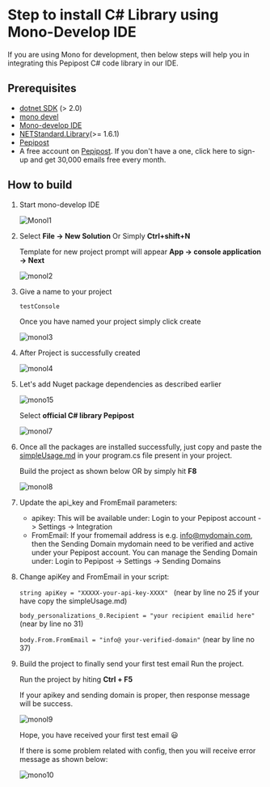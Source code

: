 # Step to install C# Library using Mono-Develop IDE

If you are using Mono for development, then below steps will help you in integrating this Pepipost C# code library in our IDE.

## Prerequisites

   * [dotnet SDK](https://www.microsoft.com/net/download/dotnet-core/2.0) (> 2.0)
   * [mono devel](https://www.mono-project.com/download/stable/)
   * [Mono-develop IDE](https://www.monodevelop.com/download/)
   * [NETStandard.Library](https://www.nuget.org/packages/NETStandard.Library/)(>= 1.6.1)
   * [Pepipost](https://www.nuget.org/packages/Pepipost/)
   * A free account on [Pepipost](https://app.pepipost.com/index.php/signup/registeruser). If you don't have a one, click here to sign-up and get 30,000 emails free every month.
 
## How to build

   1. Start mono-develop IDE 
      
      ![Monol1](http://app1.falconide.com/integration_imgs/csharp-mono/l1.png)
      
   
   2. Select **File -> New Solution** Or Simply **Ctrl+shift+N**
   
      Template for new project prompt will appear **App -> console application -> Next**
      
      ![monol2](http://app1.falconide.com/integration_imgs/csharp-mono/l2.png)
      
      
   3. Give a name to your project 
   
      ```testConsole```
      
      Once you have named your project simply click create
      
      ![monol3](http://app1.falconide.com/integration_imgs/csharp-mono/l3.png)
      
      
   4. After Project is successfully created 
   
      ![monol4](http://app1.falconide.com/integration_imgs/csharp-mono/l4.png)
      

   5. Let's add Nuget package dependencies as described earlier
   
      ![mono15](http://app1.falconide.com/integration_imgs/csharp-mono/l5.png)
          
      Select **official C# library Pepipost**
      
      ![monol7](https://app1.falconide.com/integration_imgs/csharp-mono/l7.png)
      
     
   6. Once all the packages are installed successfully, just copy and paste the [simpleUsage.md](https://github.com/pepipost/pepipost-sdk-csharp/blob/master/simpleUsage.md) in your program.cs file present in your project.
      
      Build the project as shown below OR by simply hit **F8**
      
      ![monol8](http://app1.falconide.com/integration_imgs/csharp-mono/l8.png)
      
   7. Update the api_key and FromEmail parameters:

      * apikey: This will be available under: Login to your Pepipost account -> Settings -> Integration
      * FromEmail: If your fromemail address is e.g. info@mydomain.com, then the Sending Domain mydomain need to be verified and active under your Pepipost account. You can manage the Sending Domain under: Login to Pepipost -> Settings -> Sending Domains
      
   8. Change apiKey and FromEmail in your script: 
   
      ```string apiKey = "XXXXX-your-api-key-XXXX" ``` (near by line no 25 if your have copy the simpleUsage.md)
           
      ```body_personalizations_0.Recipient = "your recipient emailid here"``` (near by line no 31)
     
      ```body.From.FromEmail = "info@ your-verified-domain"``` (near by line no 37)
     
   9. Build the project to finally send your first test email Run the project.
   
      Run the project by hiting **Ctrl + F5**
      
      If your apikey and sending domain is proper, then response message will be success. 
      
      ![monol9](http://app1.falconide.com/integration_imgs/csharp-mono/l9.png)
      
      Hope, you have received your first test email 😃
      
      If there is some problem related with config, then you will receive error message as shown below:
      
      ![mono10](http://app1.falconide.com/integration_imgs/csharp-mono/l10.png)
      
      
